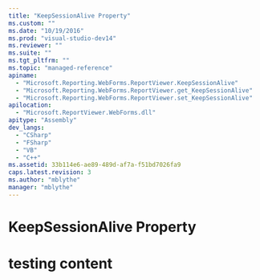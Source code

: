 ```yaml
---
title: "KeepSessionAlive Property"
ms.custom: ""
ms.date: "10/19/2016"
ms.prod: "visual-studio-dev14"
ms.reviewer: ""
ms.suite: ""
ms.tgt_pltfrm: ""
ms.topic: "managed-reference"
apiname: 
  - "Microsoft.Reporting.WebForms.ReportViewer.KeepSessionAlive"
  - "Microsoft.Reporting.WebForms.ReportViewer.get_KeepSessionAlive"
  - "Microsoft.Reporting.WebForms.ReportViewer.set_KeepSessionAlive"
apilocation: 
  - "Microsoft.ReportViewer.WebForms.dll"
apitype: "Assembly"
dev_langs: 
  - "CSharp"
  - "FSharp"
  - "VB"
  - "C++"
ms.assetid: 33b114e6-ae89-489d-af7a-f51bd7026fa9
caps.latest.revision: 3
ms.author: "mblythe"
manager: "mblythe"
---
```

# KeepSessionAlive Property
# testing content